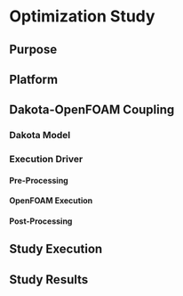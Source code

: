 # Optimization Study

## Purpose

## Platform

## Dakota-OpenFOAM Coupling

### Dakota Model

### Execution Driver

#### Pre-Processing

#### OpenFOAM Execution

#### Post-Processing

## Study Execution

## Study Results




